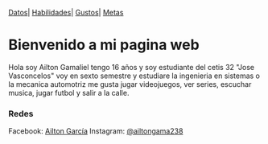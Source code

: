 [Datos](./datos.md)| [Habilidades](./habilidades.md)| [Gustos](./gustos.md)| [Metas](./metas.md)

# Bienvenido a mi pagina web
Hola soy Ailton Gamaliel tengo 16 años y soy estudiante del cetis 32  "Jose Vasconcelos" voy en sexto semestre y  estudiare la ingenieria en sistemas o la mecanica automotriz me gusta  jugar videojuegos, ver series, escuchar musica, jugar futbol y salir a la calle.

###  Redes 
Facebook: [Ailton García](https://www.facebook.com/ailton.ga.54)
Instagram: [@ailtongama238](https://instagram.com/ailtongama238?utm_medium=copy_link)
